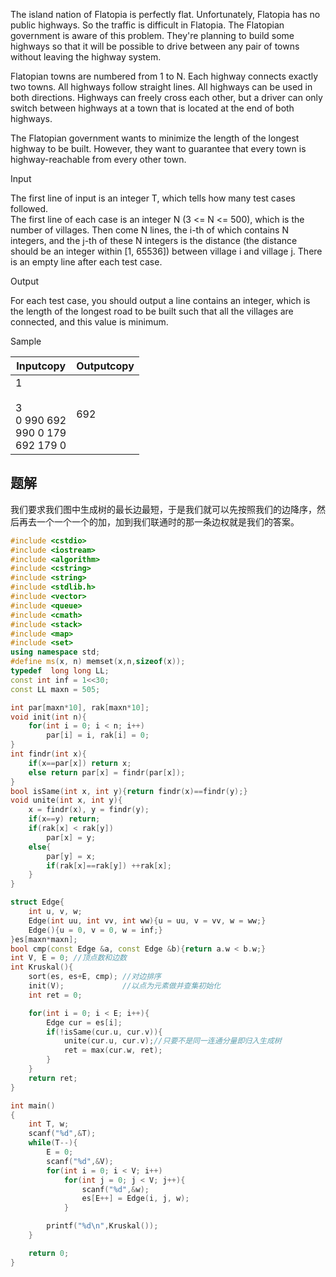 The island nation of Flatopia is perfectly flat. Unfortunately, Flatopia has no public highways. So the traffic is difficult in Flatopia. The Flatopian government is aware of this problem. They're planning to build some highways so that it will be possible to drive between any pair of towns without leaving the highway system.  
  
Flatopian towns are numbered from 1 to N. Each highway connects exactly two towns. All highways follow straight lines. All highways can be used in both directions. Highways can freely cross each other, but a driver can only switch between highways at a town that is located at the end of both highways.  
  
The Flatopian government wants to minimize the length of the longest highway to be built. However, they want to guarantee that every town is highway-reachable from every other town.

Input

The first line of input is an integer T, which tells how many test cases followed.  
The first line of each case is an integer N (3 <= N <= 500), which is the number of villages. Then come N lines, the i-th of which contains N integers, and the j-th of these N integers is the distance (the distance should be an integer within [1, 65536]) between village i and village j. There is an empty line after each test case.

Output

For each test case, you should output a line contains an integer, which is the length of the longest road to be built such that all the villages are connected, and this value is minimum.

Sample

|Inputcopy|Outputcopy|
|---|---|
|1<br><br>3<br>0 990 692<br>990 0 179<br>692 179 0|692|


## 题解
我们要求我们图中生成树的最长边最短，于是我们就可以先按照我们的边降序，然后再去一个一个一个的加，加到我们联通时的那一条边权就是我们的答案。

```cpp
#include <cstdio>
#include <iostream>
#include <algorithm>
#include <cstring>
#include <string>
#include <stdlib.h>
#include <vector>
#include <queue>
#include <cmath>
#include <stack>
#include <map>
#include <set>
using namespace std;
#define ms(x, n) memset(x,n,sizeof(x));
typedef  long long LL;
const int inf = 1<<30;
const LL maxn = 505;

int par[maxn*10], rak[maxn*10];
void init(int n){
    for(int i = 0; i < n; i++)
        par[i] = i, rak[i] = 0;
}
int findr(int x){
    if(x==par[x]) return x;
    else return par[x] = findr(par[x]);
}
bool isSame(int x, int y){return findr(x)==findr(y);}
void unite(int x, int y){
    x = findr(x), y = findr(y);
    if(x==y) return;
    if(rak[x] < rak[y])
        par[x] = y;
    else{
        par[y] = x;
        if(rak[x]==rak[y]) ++rak[x];
    }
}

struct Edge{
    int u, v, w;
    Edge(int uu, int vv, int ww){u = uu, v = vv, w = ww;}
    Edge(){u = 0, v = 0, w = inf;}
}es[maxn*maxn];
bool cmp(const Edge &a, const Edge &b){return a.w < b.w;}
int V, E = 0; //顶点数和边数
int Kruskal(){
    sort(es, es+E, cmp); //对边排序
    init(V);             //以点为元素做并查集初始化
    int ret = 0;

    for(int i = 0; i < E; i++){
        Edge cur = es[i];
        if(!isSame(cur.u, cur.v)){
            unite(cur.u, cur.v);//只要不是同一连通分量即归入生成树
            ret = max(cur.w, ret);
        }
    }
    return ret;
}

int main()
{
    int T, w;
    scanf("%d",&T);
    while(T--){
        E = 0;
        scanf("%d",&V);
        for(int i = 0; i < V; i++)
            for(int j = 0; j < V; j++){
                scanf("%d",&w);
                es[E++] = Edge(i, j, w);
            }

        printf("%d\n",Kruskal());
    }

	return 0;
}


```